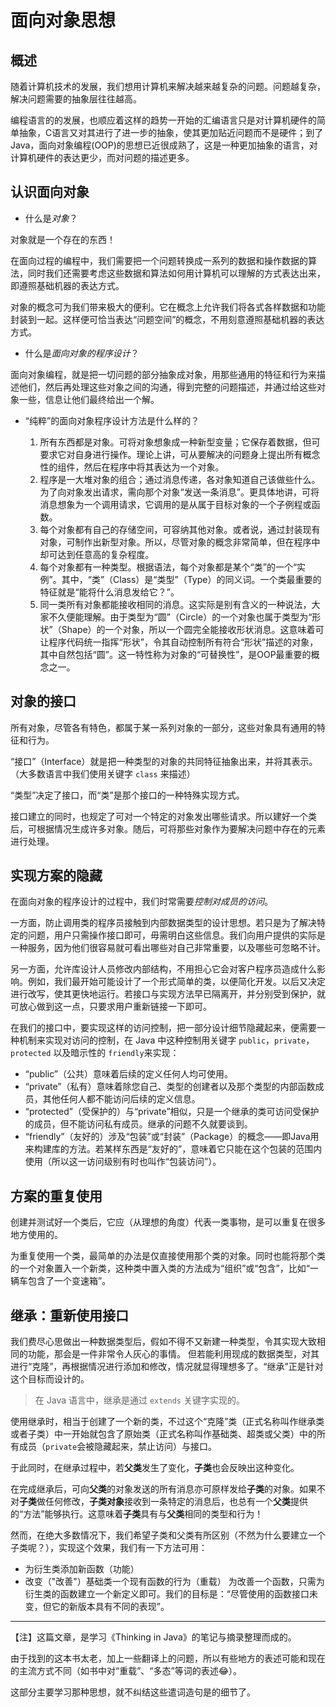 # 面向对象思想

## 概述

随着计算机技术的发展，我们想用计算机来解决越来越复杂的问题。问题越复杂，解决问题需要的抽象层往往越高。

编程语言的的发展，也顺应着这样的趋势一开始的汇编语言只是对计算机硬件的简单抽象，C语言又对其进行了进一步的抽象，使其更加贴近问题而不是硬件；到了 Java，面向对象编程(OOP)的思想已近很成熟了，这是一种更加抽象的语言，对计算机硬件的表达更少，而对问题的描述更多。

## 认识面向对象

* 什么是*对象*？

对象就是一个存在的东西！

在面向过程的编程中，我们需要把一个问题转换成一系列的数据和操作数据的算法，同时我们还需要考虑这些数据和算法如何用计算机可以理解的方式表达出来，即遵照基础机器的表达方式。

对象的概念可为我们带来极大的便利。它在概念上允许我们将各式各样数据和功能封装到一起。这样便可恰当表达“问题空间”的概念，不用刻意遵照基础机器的表达方式。

* 什么是*面向对象的程序设计*？

面向对象编程，就是把一切问题的部分抽象成对象，用那些通用的特征和行为来描述他们，然后再处理这些对象之间的沟通，得到完整的问题描述，并通过给这些对象一些，信息让他们最终给出一个解。

* “纯粹”的面向对象程序设计方法是什么样的？

    1. 所有东西都是对象。可将对象想象成一种新型变量；它保存着数据，但可要求它对自身进行操作。理论上讲，可从要解决的问题身上提出所有概念性的组件，然后在程序中将其表达为一个对象。
    2. 程序是一大堆对象的组合；通过消息传递，各对象知道自己该做些什么。为了向对象发出请求，需向那个对象“发送一条消息”。更具体地讲，可将消息想象为一个调用请求，它调用的是从属于目标对象的一个子例程或函数。
    3.  每个对象都有自己的存储空间，可容纳其他对象。或者说，通过封装现有对象，可制作出新型对象。所以，尽管对象的概念非常简单，但在程序中却可达到任意高的复杂程度。
    4. 每个对象都有一种类型。根据语法，每个对象都是某个“类”的一个“实例”。其中，“类”（Class）是“类型”（Type）的同义词。一个类最重要的特征就是“能将什么消息发给它？”。
    5. 同一类所有对象都能接收相同的消息。这实际是别有含义的一种说法，大家不久便能理解。由于类型为“圆”（Circle）的一个对象也属于类型为“形状”（Shape）的一个对象，所以一个圆完全能接收形状消息。这意味着可让程序代码统一指挥“形状”，令其自动控制所有符合“形状”描述的对象，其中自然包括“圆”。这一特性称为对象的“可替换性”，是OOP最重要的概念之一。


## 对象的接口

所有对象，尽管各有特色，都属于某一系列对象的一部分，这些对象具有通用的特征和行为。

“接口”（Interface）就是把一种类型的对象的共同特征抽象出来，并将其表示。（大多数语言中我们使用关键字 `class` 来描述）

“类型”决定了接口，而“类”是那个接口的一种特殊实现方式。

接口建立的同时，也规定了可对一个特定的对象发出哪些请求。所以建好一个类后，可根据情况生成许多对象。随后，可将那些对象作为要解决问题中存在的元素进行处理。

## 实现方案的隐藏

在面向对象的程序设计的过程中，我们时常需要*控制对成员的访问*。

一方面，防止调用类的程序员接触到内部数据类型的设计思想。若只是为了解决特定的问题，用户只需操作接口即可，毋需明白这些信息。我们向用户提供的实际是一种服务，因为他们很容易就可看出哪些对自己非常重要，以及哪些可忽略不计。  

另一方面，允许库设计人员修改内部结构，不用担心它会对客户程序员造成什么影响。例如，我们最开始可能设计了一个形式简单的类，以便简化开发。以后又决定进行改写，使其更快地运行。若接口与实现方法早已隔离开，并分别受到保护，就可放心做到这一点，只要求用户重新链接一下即可。

在我们的接口中，要实现这样的访问控制，把一部分设计细节隐藏起来，便需要一种机制来实现对访问的控制，在 Java 中这种控制用关键字 `public`，`private`，`protected` 以及暗示性的 `friendly`来实现：

* “public”（公共）意味着后续的定义任何人均可使用。
* “private”（私有）意味着除您自己、类型的创建者以及那个类型的内部函数成员，其他任何人都不能访问后续的定义信息。
* “protected”（受保护的）与“private”相似，只是一个继承的类可访问受保护的成员，但不能访问私有成员。继承的问题不久就要谈到。
* “friendly”（友好的）涉及“包装”或“封装”（Package）的概念——即Java用来构建库的方法。若某样东西是“友好的”，意味着它只能在这个包装的范围内使用（所以这一访问级别有时也叫作“包装访问”）。

## 方案的重复使用

创建并测试好一个类后，它应（从理想的角度）代表一类事物，是可以重复在很多地方使用的。

为重复使用一个类，最简单的办法是仅直接使用那个类的对象。同时也能将那个类的一个对象置入一个新类，这种类中置入类的方法成为“组织”或“包含”，比如“一辆车包含了一个变速箱”。

## 继承：重新使用接口

我们费尽心思做出一种数据类型后，假如不得不又新建一种类型，令其实现大致相同的功能，那会是一件非常令人灰心的事情。
但若能利用现成的数据类型，对其进行“克隆”，再根据情况进行添加和修改，情况就显得理想多了。“继承”正是针对这个目标而设计的。

> 在 Java 语言中，继承是通过 `extends` 关键字实现的。

使用继承时，相当于创建了一个新的类，不过这个“克隆”类（正式名称叫作继承类或者子类）中一开始就包含了原始类（正式名称叫作基础类、超类或父类）中的所有成员（`private`会被隐藏起来，禁止访问）与接口。

于此同时，在继承过程中，若**父类**发生了变化，**子类**也会反映出这种变化。

在完成继承后，可向**父类**的对象发送的所有消息亦可原样发给**子类**的对象。如果不对**子类**做任何修改，**子类对象**接收到一条特定的消息后，也总有一个**父类**提供的“方法”能够执行。这意味着**子类**具有与**父类**相同的类型和行为！

然而，在绝大多数情况下，我们希望子类和父类有所区别（不然为什么要建立一个子类呢？），实现这个效果，我们有一下方法可用：

* 为衍生类添加新函数（功能）
* 改变（"改善"）基础类一个现有函数的行为（重载）
为改善一个函数，只需为衍生类的函数建立一个新定义即可。我们的目标是：“尽管使用的函数接口未变，但它的新版本具有不同的表现”。

---

【注】这篇文章，是学习《Thinking in Java》的笔记与摘录整理而成的。

由于找到的这本书太老，加上一些翻译上的问题，所以有些地方的表述可能和现在的主流方式不同（如书中对“重载”、“多态”等词的表述😂）。

这部分主要学习那种思想，就不纠结这些遣词造句是的细节了。